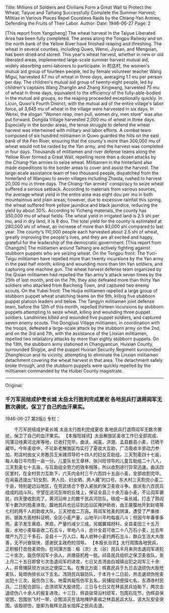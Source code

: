 Title: Millions of Soldiers and Civilians Form a Great Wall to Protect the Wheat; Taiyue and Taihang Successfully Complete the Summer Harvest; Militias in Various Places Repel Countless Raids by the Chiang-Yan Armies, Defending the Fruits of Their Labor.
Author:
Date: 1946-06-27
Page: 2

[This report from Yangcheng] The wheat harvest in the Taiyue Liberated Area has been fully completed. The areas along the Tongpu Railway and on the north bank of the Yellow River have finished reaping and threshing. The wheat in several counties, including Quwo, Wenxi, Jiyuan, and Mengxian, has been dried and stored. This year's wheat harvest, whether in new or old liberated areas, implemented large-scale summer harvest mutual aid, widely absorbing semi-laborers to participate. In 町店村, the women's mutual aid group of fourteen people, led by female volunteer teacher Wang Migui, harvested 47 mu of wheat in three days, averaging 1.1 mu per person per day. The children's mutual aid group of twenty-eight people, led by children's captains Wang Zhanglin and Zhang Xingwang, harvested 75 mu of wheat in three days, equivalent to the efficiency of the fully-able-bodied in the mutual aid groups, so the reaping proceeded exceptionally quickly. In Licun, Quwo's Fourth District, with the mutual aid of the entire village's labor force, all 3,645 mu of wheat in the village were harvested in six days. In Wenxi, the slogan "Women reap, men pull, women dry, men store" was also put forward. Dongda Village harvested 2,000 mu of wheat in three days. Especially in the border areas, the tense struggle to defend the wheat harvest was intertwined with military and labor efforts. A combat team composed of six hundred militiamen in Quwo guarded the hills on the east bank of the Fen River, ensuring that the county's more than 300,000 mu of wheat would not be raided by the Yan army, and the harvest was completed in four days. Thousands of militiamen and river defense teams along the Yellow River formed a Great Wall, repelling more than a dozen attacks by the Chiang-Yan armies to seize wheat. Militiamen in the hinterland also made expeditions to the border areas to cover and assist the harvest. The large-scale assistance team of two thousand people, dispatched from the hinterland of Wangwu to seven villages including Zhaota, rushed to harvest 20,000 mu in three days. The Chiang-Yan armies' conspiracy to seize wheat suffered a serious setback. According to materials from various sources, the average wheat yield in the entire area was eight dou per mu in both mountainous and plain areas; however, due to excessive rainfall this spring, the wheat suffered from yellow jaundice and black jaundice, reducing the yield by about 30%. According to Yicheng materials, the county has 350,000 mu of wheat fields. The wheat yield in irrigated land is 2.5 shi per mu, and in dry land, it is 8 dou. The total yield for the county is estimated at 280,000 shi of wheat, an increase of more than 93,000 shi compared to last year. The county's 110,000 people each harvested about 2.5 shi of wheat, greatly improving the people's lives, and they are all excited and happy, grateful for the leadership of the democratic government.
    [This report from Changzhi] The militiamen around Taihang are actively fighting against stubborn puppets who are seizing wheat. On the Tongpu front: The Yuci-Taigu militiamen have repelled more than twenty incursions by the Yan army in the past half month, killing and wounding more than ten Yan soldiers, and capturing one machine gun. The wheat harvest defense team organized by the Qixian militiamen had repelled the Yan army's attack seven times by the 25th of last month, and on the 7th, they also defeated more than thirty Yan soldiers who attacked from Baicheng Town, and captured two enemy scouts. On the Yubei front: The Huijia militiamen repelled a large group of stubborn puppet wheat snatching teams on the 9th, killing five stubborn puppet platoon leaders and below. The Tangyin militiamen joint defense team, before the 12th of this month, repelled thirteen incursions by stubborn puppets attempting to seize wheat, killing and wounding three puppet soldiers. Landmines killed and wounded five puppet soldiers, and captured seven enemy scouts. The Dongjiusi Village militiamen, in coordination with the troops, defeated a large-scale attack by the stubborn army on the 2nd, and on the 3rd and 7th, with the assistance of the Linxian militiamen, repelled two retaliatory attacks by more than eighty stubborn puppets. On the 13th, the stubborn army stationed in Changyancun, Huixian County, surrounded Shigijie, and the puppet Huixian Security Regiment surrounded Zhangfeicun and its vicinity, attempting to eliminate the Linxian militiamen detachment covering the wheat harvest in that area. The detachment safely broke through, and the stubborn puppets were quickly repelled by the militiamen commanded by the Huibei County magistrate.



<hr /> 

Original: 


### 千万军民结成护麦长城  太岳太行胜利完成夏收  各地民兵打退蒋阎军无数次袭扰，保卫了自己的血汗果实。

1946-06-27
第2版()
专栏：

　　千万军民结成护麦长城
    太岳太行胜利完成夏收
    各地民兵打退蒋阎军无数次袭扰，保卫了自己的血汗果实。
    【本报阳城讯】太岳解放区麦收工作已全部完成，同蒲沿线黄河北岸等地，已收打完毕。曲沃、闻喜、济源、孟县数县小麦，已晒干藏毕。今年麦收中，不论新老解放区均实行了夏收大互助，广泛吸收半劳动力参加，町店村由女义务教员王米瑰领导的十四人的妇女互助组，三天割麦四十七亩，每人每日平均割一亩一分。儿童队长王章林、张兴旺领导的儿童互助组二十八人，三天割麦七十五亩，与互助组全劳力的效率相等，所以收割进行异常迅速。曲沃四区里村，在全村劳力互助下，六天内全村三千六百四十五亩小麦，全部收割完毕。在闻喜还提出“妇女割、男人拉、妇女晒、男人藏”的口号。东大村三天割完小麦二千亩，特别是边沿地区，在劳武结合下卷入紧张的保卫麦收斗争。曲沃有六百民兵组成的战斗队，守望在汾河东岸的丘陵上，保证全县三十余万亩小麦，不让阎军袭扰，四天便收割完了。黄河沿岸上的数千民兵河防队，结成一条长城，打击了蒋阎军十数次的抢麦进攻。腹地民兵也远征到边沿区掩护助收，由王屋腹地开到赵塔等七村的两千人的助收大队，三天抢收二万亩。蒋阎军抢麦的阴谋，遭受了严重挫折。据各方面材料证明，全区小麦产量，山地平川平均每亩八斗；但因今年春季多雨，麦子发生黄疸、黑疸，产量约减少三成。另据翼城材料，全县麦田三十五万亩，水地小麦每亩收二石五斗，旱地八斗，总计全县可收二十八万石小麦，比去年增产九万三千多石，全县十一万人口，每人收种小麦约两石五斗，群众生活大大改善，无不兴奋愉快，感谢民主政府的领导。
    【本报长治讯】太行周围各地民兵，正积极打击抢麦顽伪。在同蒲方面：榆（次）太（谷）民兵半月来共击退阎军进犯二十余次，毙伤俘阎军十余人，并缴获机枪一挺。祁县民兵组织之保卫麦收队，至上月二十五日即曾七次击退阎军的进攻，七日又击溃由白城镇出犯之阎军三十余人，并曾捕获顽方派出之便探二名。在豫北方面：辉嘉民兵于九日击退顽伪大股抢麦队，毙顽伪排长以下五名。汤阴民兵联防队，于本月十二日前，共击退顽伪抢麦出犯十三次，毙伤伪三名，地雷共毙伤伪军五名，另捕捉顽便探七名，东酒寺村民兵，二日配合部队，击溃顽军大股进犯，三日与七日又在林县民兵协助下，两次击退顽伪八十余人的报复进攻。十三日，辉县驻常沿村顽军，包围石圪节，伪辉县保安团，包围张飞村一带，企图消灭在该地掩护麦收之林县民兵大队，该大队安全突围，该股顽伪，旋即为我辉北县长指挥之民兵击退。
